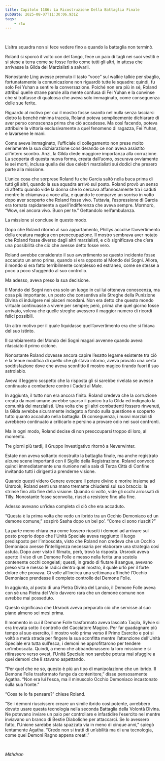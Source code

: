 ```yaml
---
title: Capitolo 1186: La Ricostruzione Della Battaglia Finale
pubDate: 2025-08-07T11:30:06.931Z
tags:
    - rtw
---
```



&nbsp;


L’altra squadra non si fece vedere fino a quando la battaglia non terminò.


Roland si sporcò il volto con del fango, fece un paio di tagli nei suoi vestiti e si stese a terra come se fosse ferito come tutti gli altri, in attesa che arrivasse la Gilda dei Marzialisti a salvarli.


Nonostante Ling avesse premuto il tasto “voce” sul walkie talkie per sbaglio, fortunatamente la comunicazione non riguardò tutte le squadre: quindi, fu solo Fei Yuhan a sentire la conversazione. Poiché non era più in sé, Roland attribuì quelle strane parole alla mente confusa di Fei Yuhan e la convinse che si trattasse di qualcosa che aveva solo immaginato, come conseguenza delle sue ferite.


Riguardo al motivo per cui il mostro fosse svanito nel nulla senza lasciarsi dietro la benché minima traccia, Roland poteva semplicemente dichiarare di aver perso conoscenza prima che ciò accadesse. Ma così facendo, poteva attribuire la vittoria esclusivamente a quel fenomeno di ragazza, Fei Yuhan, e lavarsene le mani.


Come aveva immaginato, l’ufficiale di collegamento non prese molto seriamente la sua dichiarazione considerando ce non aveva assistito all’intero scontro. Anzi, la Gilda diede maggiore importanza alla corruzione. La scoperta di questa nuova forma, creata dall’uomo, oscurava ovviamente le sei morti, inclusa quella dei due celebri marzialisti sui dodici che presero parte alla missione.


L’unica cosa che sorprese Roland fu che Garcia saltò nella buca prima di tutti gli altri, quando la sua squadra arrivò sul posto. Roland provò un senso di affetto quando vide la donna che lo cercava affannosamente tra i caduti mentre lo chiamava a voce alta, e quando le comparve un sorriso in volto dopo aver scoperto che Roland fosse vivo. Tuttavia, l’espressione di Garcia era tornata rapidamente a quell’indifferenza che aveva sempre. Mormorò, “Wow, sei ancora vivo. Buon per te.” Gettandolo nell’ambulanza.


La missione si concluse in questo modo.


Dopo che Roland ritornò al suo appartamento, Phillys accolse l’avvertimento della creatura magica con preoccupazione. Il mostro sembrava aver notato che Roland fosse diverso dagli altri marzialisti, e ciò significava che c’era una possibilità che ciò che avesse detto fosse vero.


Roland avrebbe considerato il suo avvertimento se questo incidente fosse accaduto un anno prima, quando si era opposto al Mondo dei Sogni. Allora, il mondo si era fatto terribilmente complesso ed estraneo, come se stesse a poco a poco sfuggendo al suo controllo.


Ma adesso, aveva preso la sua decisione.


Il Mondo dei Sogni non era solo un luogo in cui lui otteneva conoscenza, ma cosa più importante, un posto che consentiva alle Streghe della Punizione Divina di indulgere nei piaceri mondani. Non era detto che questo mondo virtuale continuasse a vivere per sempre; però, prima che quel giorno fosse arrivato, voleva che quelle streghe avessero il maggior numero di ricordi felici possibili.


Un altro motivo per il quale liquidasse quell’avvertimento era che si fidava del suo istinto.


Il cambiamento del Mondo dei Sogni magari avvenne quando aveva rilasciato il primo ciclone.


Nonostante Roland dovesse ancora capire l’esatto legame esistente tra ciò e la tenue modifica di quello che gli stava intorno, aveva provato una certa soddisfazione dove che aveva sconfitto il mostro magico tirando fuori il suo astrolabio.


Aveva il leggero sospetto che la risposta gli si sarebbe rivelata se avesse continuato a combattere contro i Caduti al Male.


In aggiunta, il tutto non era ancora finito. Roland credeva che la corruzione creata da mani umane avrebbe sparso il panico tra la Gilda ed indignato la comunità dei marzialisti. Una volta che gli altri combattenti fossero rinvenuti, la Gilda avrebbe sicuramente indagato a fondo sulla questione e scoperto tutto quanto accaduto nella battaglia. Di conseguenza, i nuovi marzialisti avrebbero continuato a criticarlo e persino a provare odio nei suoi confronti.


Ma in ogni modo, Roland decise di non preoccuparsi troppo di loro, al momento.


Tre giorni più tardi, il Gruppo Investigativo ritornò a Neverwinter.


Estate non aveva soltanto ricostruito la battaglia finale, ma anche registrato alcune scene importanti con il Sigillo della Registrazione. Roland convocò quindi immediatamente una riunione nella sala di Terza Città di Confine invitando tutti i dirigenti a prenderne visione.


Quando questi videro Cenere evocare il potere divino e morire insieme ad Ursrook, Roland sentì una mano tremante chiudersi sul suo braccio: la strinse fino alla fine della visione. Quando si voltò, vide gli occhi arrossati di Tilly. Nonostante fosse sconvolta, riuscì a resistere fino alla fine.


Adesso avevano un’idea completa di ciò che era accaduto.


“Questa è la prima volta che vedo un ibrido tra un Occhio Demoniaco ed un demone comune,” sospirò Sasha dopo un bel po’. “Come ci sono riusciti?”


La parte meno chiara era come fossero riusciti i demoni ad arrivare sul posto proprio dopo che l’Unità Speciale aveva raggiunto il luogo predisposto per l’imboscata, visto che Roland non credeva che un Occhio Demoniaco avesse l’intelligenza necessaria per elaborare una strategia così astuta. Dopo aver visto il filmato, però, trovò la risposta. Ursrook aveva aperto il viso di un Demone Folle e messo nella ferita una scatola contenente occhi congelati; questi, in grado di fiutare il sangue, avevano preso vita e messo le radici dentro quel mostro, il quale urlò per il forte dolore che provava. Ci volle all’incirca una settimana affinché l’Occhio Demoniaco prendesse il completo controllo del Demone Folle.


In aggiunta, al posto di una Pietra Divina del Lancio, il Demone Folle aveva con sé una Pietra del Volo davvero rara che un demone comune non avrebbe mai posseduto.


Questo significava che Ursrook aveva preparato ciò che servisse al suo piano almeno sei mesi prima.


Il momento in cui il Demone Folle trasformato aveva lasciato Taqila, Sylvie si era trovata sotto il controllo del Cacciatore Magico. Per far guadagnare più tempo al suo esercito, il mostro volò prima verso il Primo Esercito e poi si voltò a metà strada per fingere la sua sconfitta mentre l’attenzione dell’Unità Speciale era tutta sull’esca, i demoni ne approfittarono per tendere un’imboscata. Quindi, a meno che abbandonassero la loro missione e si ritirassero verso ovest, l’Unità Speciale non sarebbe potuta mai sfuggire a quei demoni che li stavano aspettando.


“Per quel che ne so, questo è più un tipo di manipolazione che un ibrido. Il Demone Folle trasformato funge da contenitore,” disse pensosamente Agatha. “Non era lui l’esca, ma il minuscolo Occhio Demoniaco incastonato sulla sua fronte.”


“Cosa te lo fa pensare?” chiese Roland.


“Se i demoni riuscissero creare un simile ibrido così potente, avrebbero dovuto usare questa tecnologia nella seconda Battaglia della Volontà Divina. Ne potevano inviare un paio per controllare e infastidire l’esercito nel mentre inviavano un branco di Bestie Diaboliche per attaccarci. Se lo avessero fatto, l’Unione sarebbe stata spazzata via in meno di cinque anni,” spiegò lentamente Agatha. “Credo non si tratti di un’abilità ma di una tecnologia, come quei Demoni Ragno appena creati.”


&nbsp;


<em>Mithdran </em>
                                


                                



